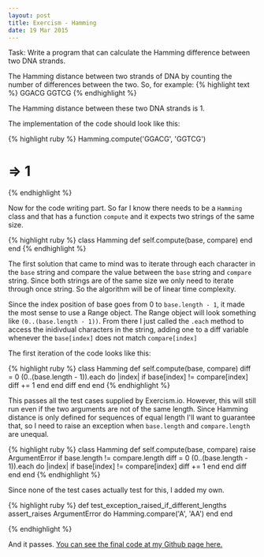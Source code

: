 ```yaml
---
layout: post
title: Exercism - Hamming
date: 19 Mar 2015
---
```


Task: Write a program that can calculate the Hamming difference between two DNA strands.

The Hamming distance between two strands of DNA by counting the number of differences between the two. So, for example:
{% highlight text %}
GGACG
GGTCG
{% endhighlight %}

The Hamming distance between these two DNA strands is 1.

The implementation of the code should look like this:

{% highlight ruby %}
Hamming.compute('GGACG', 'GGTCG')
# => 1
{% endhighlight %}

Now for the code writing part. So far I know there needs to be a ``Hamming`` class and that has a function ``compute`` and it expects two strings of the same size. 

{% highlight ruby %}
class Hamming
    def self.compute(base, compare)
    end
end
{% endhighlight %}

The first solution that came to mind was to iterate through each character in the ``base`` string and compare the value between the ``base`` string and ``compare`` string. Since both strings are of the same size we only need to iterate through once string. So the algorithm will be of linear time complexity.

Since the index position of base goes from 0 to ``base.length - 1``, it made the most sense to use a Range object. The Range object will look something like ``(0..(base.length - 1))``. From there I just called the ``.each`` method to access the inidivdual characters in the string, adding one to a diff variable whenever the ``base[index]`` does not match ``compare[index]``

The first iteration of the code looks like this:

{% highlight ruby %}
class Hamming
  def self.compute(base, compare)
    diff = 0
    (0..(base.length - 1)).each do |index|
      if base[index] != compare[index]
        diff += 1
      end
    end
    diff
  end
end
{% endhighlight %}

This passes all the test cases supplied by Exercism.io. However, this will still run even if the two arguments are not of the same length. Since Hamming distance is only defined for sequences of equal length I'll want to guarantee that, so I need to raise an exception when ``base.length`` and ``compare.length`` are unequal.

{% highlight ruby %}
class Hamming
  def self.compute(base, compare)
    raise ArgumentError if base.length != compare.length
    diff = 0
    (0..(base.length - 1)).each do |index|
      if base[index] != compare[index]
        diff += 1
      end
    end
    diff
  end
end
{% endhighlight %}

Since none of the test cases actually test for this, I added my own.

{% highlight ruby %}
def test_exception_raised_if_different_lengths 
    assert_raises ArgumentError do 
        Hamming.compare('A', 'AA')
    end
end

{% endhighlight %}

And it passes. [You can see the final code at my Github page here.](https://github.com/crackedlcd/exercism-hamming)